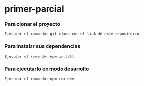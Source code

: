 # primer-parcial

### Para clonar el proyecto
```bash
Ejecutar el comando: git clone con el link de este repositorio
```

### Para instalar sus dependencias
```bash
Ejecutar el comando: npm install
```

### Para ejecutarlo en modo desarrollo
```bash
Ejecutar el comando: npm run dev
```
